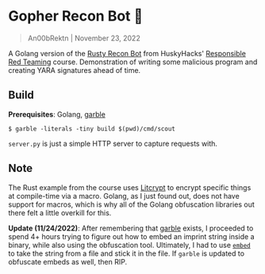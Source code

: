 # Gopher Recon Bot 🔭
> An00bRektn | November 23, 2022

A Golang version of the [Rusty Recon Bot](https://github.com/The-Taggart-Institute/rusty-recon-bot) from HuskyHacks' [Responsible Red Teaming](https://taggartinstitute.org/p/responsible-red-teaming) course. Demonstration of writing some malicious program and creating YARA signatures ahead of time.

## Build
**Prerequisites**: Golang, [garble](https://github.com/burrowers/garble)
```shell
$ garble -literals -tiny build $(pwd)/cmd/scout
```

`server.py` is just a simple HTTP server to capture requests with.

## Note
The Rust example from the course uses [Litcrypt](https://docs.rs/litcrypt/latest/litcrypt/) to encrypt specific things at compile-time via a macro. Golang, as I just found out, does not have support for macros, which is why all of the Golang obfuscation libraries out there felt a little overkill for this.

**Update (11/24/2022)**: After remembering that [garble](https://github.com/burrowers/garble) exists, I proceeded to spend 4+ hours trying to figure out how to embed an imprint string inside a binary, while also using the obfuscation tool. Ultimately, I had to use [`embed`](https://pkg.go.dev/embed) to take the string from a file and stick it in the file. If `garble` is updated to obfuscate embeds as well, then RIP.